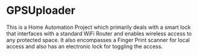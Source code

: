 # GPSUploader
This is a Home Automation Project which primarily deals with a smart lock that interfaces with a standard WiFi Router and enables wireless access to any protected space. It also encompasses a Finger Print scanner for local access and also has an electronic lock for toggling the access. 
